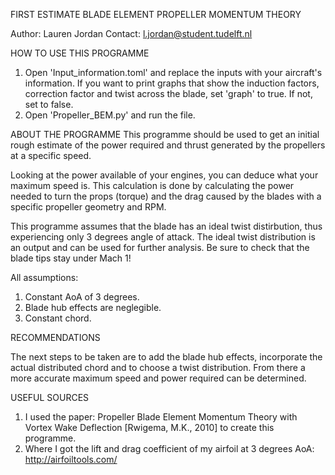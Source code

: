 FIRST ESTIMATE BLADE ELEMENT PROPELLER MOMENTUM THEORY

Author: Lauren Jordan
Contact: l.jordan@student.tudelft.nl

HOW TO USE THIS PROGRAMME
1. Open 'Input_information.toml' and replace the inputs with your aircraft's information. 
    If you want to print graphs that show the induction factors, correction factor and twist across the blade, 
    set 'graph' to true. If not, set to false.
2. Open 'Propeller_BEM.py' and run the file. 

ABOUT THE PROGRAMME
This programme should be used to get an initial rough estimate of the power required and thrust generated by the
propellers at a specific speed. 

Looking at the power available of your engines, you can deduce what your maximum speed is. This calculation is done
 by calculating the power needed to turn the props (torque) and the drag caused by the blades with a 
 specific propeller geometry and RPM. 

This programme assumes that the blade has an ideal twist distirbution, 
thus experiencing only 3 degrees angle of attack. The ideal twist distribution is an output and can be used
for further analysis. Be sure to check that the blade tips stay under Mach 1! 

All assumptions:
1. Constant AoA of 3 degrees.
2. Blade hub effects are neglegible. 
3. Constant chord.

RECOMMENDATIONS

The next steps to be taken are to add the blade hub effects, incorporate the actual distributed chord 
and to choose a twist distribution. From there a more accurate maximum speed and power required can be determined. 

USEFUL SOURCES 
1. I used the paper: Propeller Blade Element Momentum Theory with Vortex Wake Deflection
 [Rwigema, M.K., 2010] to create this programme.
2. Where I got the lift and drag coefficient of my airfoil at 3 degrees AoA:
    http://airfoiltools.com/
